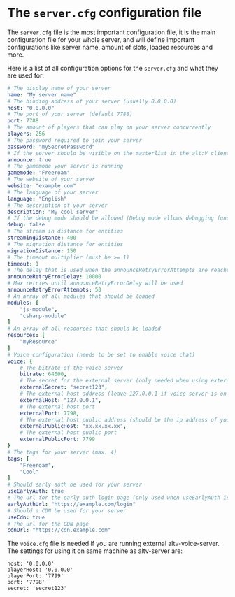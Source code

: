 # The `server.cfg` configuration file

The `server.cfg` file is the most important configuration file, it is the main configuration file for your whole server, and will define
important configurations like server name, amount of slots, loaded resources and more.

Here is a list of all configuration options for the `server.cfg` and what they are used for:
```yaml
# The display name of your server
name: "My server name"
# The binding address of your server (usually 0.0.0.0)
host: "0.0.0.0"
# The port of your server (default 7788)
port: 7788
# The amount of players that can play on your server concurrently
players: 256
# The password required to join your server
password: "mySecretPassword"
# If the server should be visible on the masterlist in the alt:V client
announce: true
# The gamemode your server is running
gamemode: "Freeroam"
# The website of your server
website: "example.com"
# The language of your server
language: "English"
# The description of your server
description: "My cool server"
# If the debug mode should be allowed (Debug mode allows debugging functions like reconnect or the CEF debugger)
debug: false
# The stream in distance for entities
streamingDistance: 400
# The migration distance for entities
migrationDistance: 150
# The timeout multiplier (must be >= 1)
timeout: 1
# The delay that is used when the announceRetryErrorAttempts are reached (in ms)
announceRetryErrorDelay: 10000
# Max retries until announceRetryErrorDelay will be used
announceRetryErrorAttempts: 50
# An array of all modules that should be loaded
modules: [
    "js-module",
    "csharp-module"
]
# An array of all resources that should be loaded
resources: [
    "myResource"
]
# Voice configuration (needs to be set to enable voice chat)
voice: {
    # The bitrate of the voice server
    bitrate: 64000,
    # The secret for the external server (only needed when using externalHost)
    externalSecret: "secret123",
    # The external host address (leave 127.0.0.1 if voice-server is on same machine)
    externalHost: "127.0.0.1",
    # The external host port
    externalPort: 7798,
    # The external host public address (should be the ip address of your server, not localhost!)
    externalPublicHost: "xx.xx.xx.xx",
    # The external host public port
    externalPublicPort: 7799
}
# The tags for your server (max. 4)
tags: [
    "Freeroam",
    "Cool"
]
# Should early auth be used for your server
useEarlyAuth: true
# The url for the early auth login page (only used when useEarlyAuth is true)
earlyAuthUrl: "https://example.com/login"
# Should a CDN be used for your server
useCdn: true
# The url for the CDN page
cdnUrl: "https://cdn.example.com"
```

The `voice.cfg` file is needed if you are running external altv-voice-server. The settings for using it on same machine as altv-server are:
```
host: '0.0.0.0'
playerHost: '0.0.0.0'
playerPort: '7799'
port: '7798'
secret: 'secret123'
```

